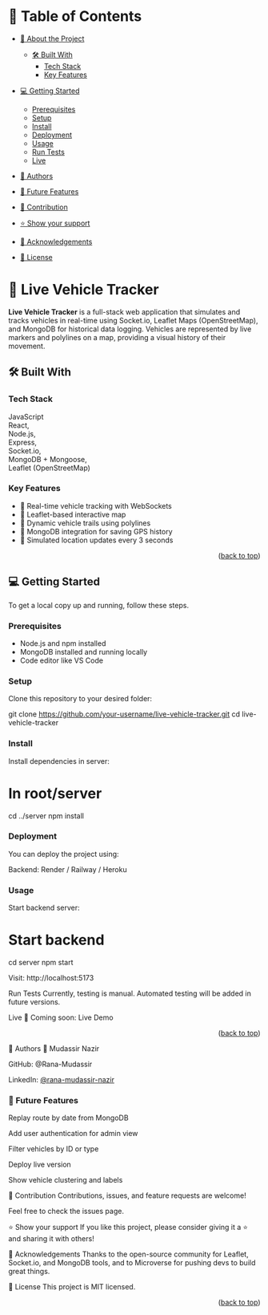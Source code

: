 <a name="readme-top"></a>

# 📗 Table of Contents

- [📖 About the Project](#about-project)

  - [🛠 Built With](#built-with)
    - [Tech Stack](#tech-stack)
    - [Key Features](#key-features)

- [💻 Getting Started](#getting-started)

  - [Prerequisites](#prerequisites)
  - [Setup](#setup)
  - [Install](#install)
  - [Deployment](#deployment)
  - [Usage](#usage)
  - [Run Tests](#runtests)
  - [Live](#live)

- [👥 Authors](#authors)
- [🔭 Future Features](#features)
- [🤝 Contribution](#contributing)
- [⭐️ Show your support](#support)
- [🙏 Acknowledgements](#acknowledgements)
- [📝 License](#license)

<!-- PROJECT DESCRIPTION -->

# 📖 Live Vehicle Tracker <a name="about-project"></a>

**Live Vehicle Tracker** is a full-stack web application that simulates and tracks vehicles in real-time using Socket.io, Leaflet Maps (OpenStreetMap), and MongoDB for historical data logging. Vehicles are represented by live markers and polylines on a map, providing a visual history of their movement.

## 🛠 Built With <a name="built-with"></a>

### Tech Stack

<a name="built-with">JavaScript</a>  
<a name="tech-stack">React,</a>  
<a name="tech-stack">Node.js,</a>  
<a name="tech-stack">Express,</a>  
<a name="tech-stack">Socket.io,</a>  
<a name="tech-stack">MongoDB + Mongoose,</a>  
<a name="tech-stack">Leaflet (OpenStreetMap)</a>

<!-- Features -->

### Key Features <a name="key-features"></a>

- 🚗 Real-time vehicle tracking with WebSockets
- 🧭 Leaflet-based interactive map
- 🧵 Dynamic vehicle trails using polylines
- 💾 MongoDB integration for saving GPS history
- 🔁 Simulated location updates every 3 seconds

<p align="right">(<a href="#readme-top">back to top</a>)</p>

<!-- GETTING STARTED -->

## 💻 Getting Started <a name="getting-started"></a>

To get a local copy up and running, follow these steps.

### Prerequisites

- Node.js and npm installed
- MongoDB installed and running locally
- Code editor like VS Code

### Setup

Clone this repository to your desired folder:

  git clone https://github.com/your-username/live-vehicle-tracker.git
  cd live-vehicle-tracker

### Install
Install dependencies in server:

# In root/server
cd ../server
npm install

### Deployment

You can deploy the project using:

Backend: Render / Railway / Heroku

### Usage
Start backend server:

# Start backend
cd server
npm start

Visit: http://localhost:5173

Run Tests <a name="runtests"></a>
Currently, testing is manual. Automated testing will be added in future versions.

<!-- LIVE DEMO -->
Live <a name="live"></a>
🚀 Coming soon: Live Demo

<p align="right">(<a href="#readme-top">back to top</a>)</p> <!-- AUTHORS -->
👥 Authors <a name="authors"></a>
👤 Mudassir Nazir

GitHub: @Rana-Mudassir

LinkedIn: [@rana-mudassir-nazir](https://www.linkedin.com/in/mudassir-nazir)

### 🔭 Future Features <a name="features"></a>
Replay route by date from MongoDB

Add user authentication for admin view

Filter vehicles by ID or type

Deploy live version

Show vehicle clustering and labels

<!-- CONTRIBUTING -->
🤝 Contribution <a name="contributing"></a>
Contributions, issues, and feature requests are welcome!

Feel free to check the issues page.

<!-- SUPPORT -->
⭐️ Show your support <a name="support"></a>
If you like this project, please consider giving it a ⭐️ and sharing it with others!

<!-- ACKNOWLEDGEMENTS -->
🙏 Acknowledgements <a name="acknowledgements"></a>
Thanks to the open-source community for Leaflet, Socket.io, and MongoDB tools, and to Microverse for pushing devs to build great things.

<!-- LICENSE -->
📝 License <a name="license"></a>
This project is MIT licensed.

<p align="right">(<a href="#readme-top">back to top</a>)</p>